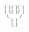      _  _  _ 
    | || || |
    | \| |/ |
     \_   _/ 
       | |   
       |_|   
                  
